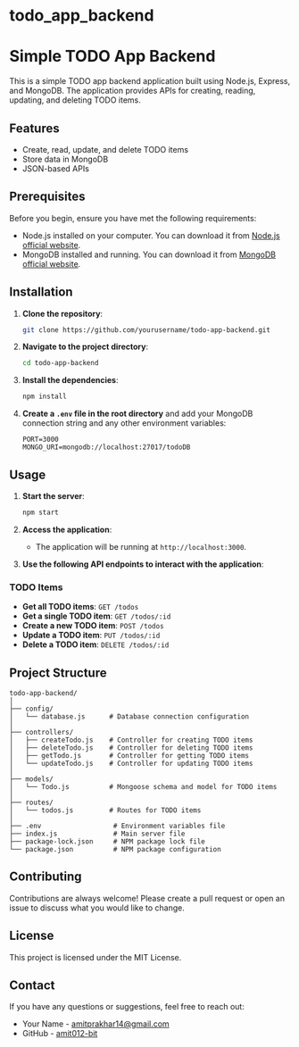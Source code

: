 # todo_app_backend
# Simple TODO App Backend

This is a simple TODO app backend application built using Node.js, Express, and MongoDB. The application provides APIs for creating, reading, updating, and deleting TODO items.

## Features

- Create, read, update, and delete TODO items
- Store data in MongoDB
- JSON-based APIs

## Prerequisites

Before you begin, ensure you have met the following requirements:

- Node.js installed on your computer. You can download it from [Node.js official website](https://nodejs.org/).
- MongoDB installed and running. You can download it from [MongoDB official website](https://www.mongodb.com/).

## Installation

1. **Clone the repository**:
   ```sh
   git clone https://github.com/yourusername/todo-app-backend.git
   ```

2. **Navigate to the project directory**:
   ```sh
   cd todo-app-backend
   ```

3. **Install the dependencies**:
   ```sh
   npm install
   ```

4. **Create a `.env` file in the root directory** and add your MongoDB connection string and any other environment variables:
   ```plaintext
   PORT=3000
   MONGO_URI=mongodb://localhost:27017/todoDB
   ```

## Usage

1. **Start the server**:
   ```sh
   npm start
   ```

2. **Access the application**:
   - The application will be running at `http://localhost:3000`.

3. **Use the following API endpoints to interact with the application**:

### TODO Items

- **Get all TODO items**: `GET /todos`
- **Get a single TODO item**: `GET /todos/:id`
- **Create a new TODO item**: `POST /todos`
- **Update a TODO item**: `PUT /todos/:id`
- **Delete a TODO item**: `DELETE /todos/:id`

## Project Structure

```plaintext
todo-app-backend/
│
├── config/
│   └── database.js      # Database connection configuration
│
├── controllers/
│   ├── createTodo.js    # Controller for creating TODO items
│   ├── deleteTodo.js    # Controller for deleting TODO items
│   ├── getTodo.js       # Controller for getting TODO items
│   └── updateTodo.js    # Controller for updating TODO items
│
├── models/
│   └── Todo.js          # Mongoose schema and model for TODO items
│
├── routes/
│   └── todos.js         # Routes for TODO items
│
├── .env                  # Environment variables file
├── index.js              # Main server file
├── package-lock.json     # NPM package lock file
└── package.json          # NPM package configuration
```

## Contributing

Contributions are always welcome! Please create a pull request or open an issue to discuss what you would like to change.

## License

This project is licensed under the MIT License.

## Contact

If you have any questions or suggestions, feel free to reach out:

- Your Name - [amitprakhar14@gmail.com](mailto:amitprakhar14@gmail.com)
- GitHub - [amit012-bit](https://github.com/amit012-bit)
